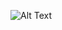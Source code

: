 ![Alt Text](https://github.com/adamjamestorres/ML-Gas-Price-Predictor/blob/c59f7fdd9e020c9c565e6b735cfb303e5428a858/demo.gif)
